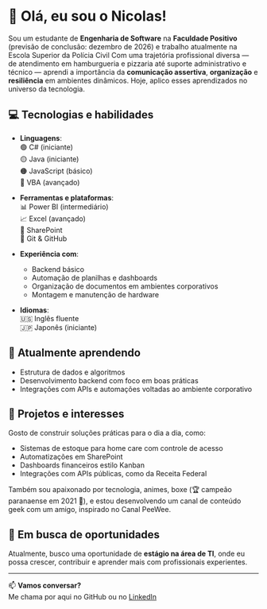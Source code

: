 # 👋 Olá, eu sou o Nicolas!

Sou um estudante de **Engenharia de Software** na **Faculdade Positivo** (previsão de conclusão: dezembro de 2026) e trabalho atualmente na Escola Superior da Polícia Civil
Com uma trajetória profissional diversa — de atendimento em hamburgueria e pizzaria até suporte administrativo e técnico — aprendi a importância da **comunicação assertiva**, **organização** e **resiliência** em ambientes dinâmicos. Hoje, aplico esses aprendizados no universo da tecnologia.

## 💻 Tecnologias e habilidades

- **Linguagens**:  
  🟢 C# (iniciante)  
  🟡 Java (iniciante)  
  🟠 JavaScript (básico)  
  🔵 VBA (avançado)

- **Ferramentas e plataformas**:  
  📊 Power BI (intermediário)  
  📈 Excel (avançado)  
  🧩 SharePoint  
  🧰 Git & GitHub  

- **Experiência com**:  
  - Backend básico  
  - Automação de planilhas e dashboards  
  - Organização de documentos em ambientes corporativos  
  - Montagem e manutenção de hardware

- **Idiomas**:  
  🇺🇸 Inglês fluente  
  🇯🇵 Japonês (iniciante)

## 🌱 Atualmente aprendendo

- Estrutura de dados e algoritmos  
- Desenvolvimento backend com foco em boas práticas  
- Integrações com APIs e automações voltadas ao ambiente corporativo  

## 🧠 Projetos e interesses

Gosto de construir soluções práticas para o dia a dia, como:

- Sistemas de estoque para home care com controle de acesso
- Automatizações em SharePoint
- Dashboards financeiros estilo Kanban
- Integrações com APIs públicas, como da Receita Federal

Também sou apaixonado por tecnologia, animes, boxe (🏆 campeão paranaense em 2021 🥊), e estou desenvolvendo um canal de conteúdo geek com um amigo, inspirado no Canal PeeWee.

## 🚀 Em busca de oportunidades

Atualmente, busco uma oportunidade de **estágio na área de TI**, onde eu possa crescer, contribuir e aprender mais com profissionais experientes.

---

📫 **Vamos conversar?**  
Me chama por aqui no GitHub ou no [LinkedIn](https://www.linkedin.com/in/nicolas-teixeira-jeremias-a261b0275/)
